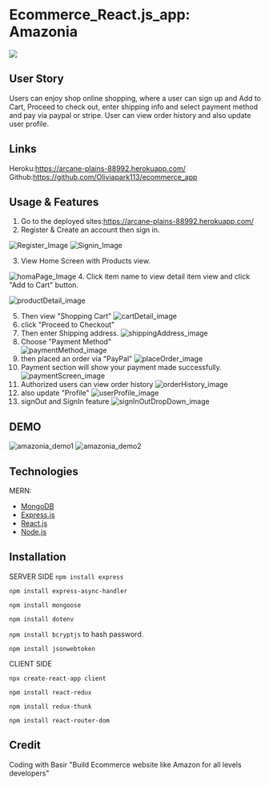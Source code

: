 # Ecommerce_React.js_app: Amazonia
<a href="https://opensource.org/licenses/MIT"><img src="https://img.shields.io/badge/license-MIT-blue.svg"/></a>

## User Story
Users can enjoy shop online shopping, where a user can sign up and Add to Cart, Proceed to check out, enter shipping info and select payment method and pay via paypal or stripe. User can view order history and also update user profile. 

## Links
Heroku:https://arcane-plains-88992.herokuapp.com/
Github:https://github.com/Oliviapark113/ecommerce_app

## Usage & Features 
1. Go to the deployed sites:https://arcane-plains-88992.herokuapp.com/
2. Register & Create an account then sign in.

![Register_Image](./reademeimages/registerScreen.png)
![Signin_Image](./reademeimages/signInScreen.png)

3. View Home Screen with Products view.
   
![homaPage_Image](./reademeimages/homePage.png)
4. Click item name to view detail item view and click "Add to Cart" button.

![productDetail_image](./reademeimages/productScreen.png)

5. Then view "Shopping Cart"
![cartDetail_image](./reademeimages/CartScreen.png)
6. click "Proceed to Checkout" 
7. Then enter Shipping address.
![shippingAddress_image](./reademeimages/shippingScreen.png)
8. Choose "Payment Method"    
![paymentMethod_image](./reademeimages/paymentMethodScreen.png)
9. then placed an order via "PayPal"
![placeOrder_image](./reademeimages/placeOrderScreen.png)
10. Payment section will show your payment made successfully.
![paymentScreen_image](./reademeimages/paymentScreen.png)
11. Authorized users can view order history 
![orderHistory_image](./reademeimages/oderHistoryScreen.png)
12. also update "Profile"
![userProfile_image](./reademeimages/userProfileUpdateScreen.png)
13. signOut and SignIn feature 
![signInOutDropDown_image](./reademeimages/signInOutDropdown.png)

## DEMO
![amazonia_demo1](./reademeimages/amazonia_demo1.gif)
![amazonia_demo2](./reademeimages/amazonia_demo2.gif)

## Technologies 
MERN:
* <a href="https://www.mongodb.com/">MongoDB</a>
* <a href="https://expressjs.com/">Express.js</a>
* <a href="https://reactjs.org/">React.js</a>
* <a href="https://nodejs.org/en/">Node.js</a>

## Installation 

SERVER SIDE
`npm install express`

`npm install express-async-handler`

`npm install mongoose`

`npm install dotenv`

`npm install bcryptjs` to hash password.

`npm install jsonwebtoken`

CLIENT SIDE

`npx create-react-app client` 

`npm install react-redux`

`npm install redux-thunk`

`npm install react-router-dom`

## Credit
Coding with Basir 
"Build Ecommerce website like Amazon for all levels developers" 
